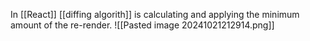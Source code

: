 In [[React]] [[diffing algorith]] is calculating and applying the minimum amount of the re-render.
![[Pasted image 20241021212914.png]]